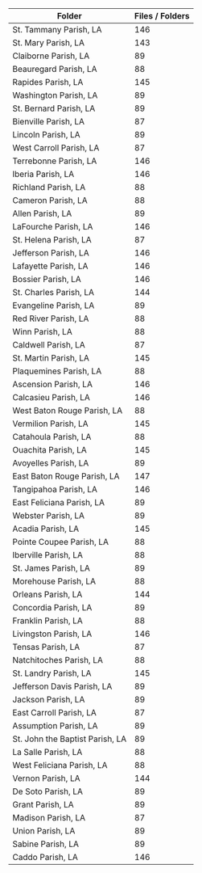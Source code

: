 | Folder                          |   Files / Folders |
|---------------------------------|-------------------|
| St. Tammany Parish, LA          |               146 |
| St. Mary Parish, LA             |               143 |
| Claiborne Parish, LA            |                89 |
| Beauregard Parish, LA           |                88 |
| Rapides Parish, LA              |               145 |
| Washington Parish, LA           |                89 |
| St. Bernard Parish, LA          |                89 |
| Bienville Parish, LA            |                87 |
| Lincoln Parish, LA              |                89 |
| West Carroll Parish, LA         |                87 |
| Terrebonne Parish, LA           |               146 |
| Iberia Parish, LA               |               146 |
| Richland Parish, LA             |                88 |
| Cameron Parish, LA              |                88 |
| Allen Parish, LA                |                89 |
| LaFourche Parish, LA            |               146 |
| St. Helena Parish, LA           |                87 |
| Jefferson Parish, LA            |               146 |
| Lafayette Parish, LA            |               146 |
| Bossier Parish, LA              |               146 |
| St. Charles Parish, LA          |               144 |
| Evangeline Parish, LA           |                89 |
| Red River Parish, LA            |                88 |
| Winn Parish, LA                 |                88 |
| Caldwell Parish, LA             |                87 |
| St. Martin Parish, LA           |               145 |
| Plaquemines Parish, LA          |                88 |
| Ascension Parish, LA            |               146 |
| Calcasieu Parish, LA            |               146 |
| West Baton Rouge Parish, LA     |                88 |
| Vermilion Parish, LA            |               145 |
| Catahoula Parish, LA            |                88 |
| Ouachita Parish, LA             |               145 |
| Avoyelles Parish, LA            |                89 |
| East Baton Rouge Parish, LA     |               147 |
| Tangipahoa Parish, LA           |               146 |
| East Feliciana Parish, LA       |                89 |
| Webster Parish, LA              |                89 |
| Acadia Parish, LA               |               145 |
| Pointe Coupee Parish, LA        |                88 |
| Iberville Parish, LA            |                88 |
| St. James Parish, LA            |                89 |
| Morehouse Parish, LA            |                88 |
| Orleans Parish, LA              |               144 |
| Concordia Parish, LA            |                89 |
| Franklin Parish, LA             |                88 |
| Livingston Parish, LA           |               146 |
| Tensas Parish, LA               |                87 |
| Natchitoches Parish, LA         |                88 |
| St. Landry Parish, LA           |               145 |
| Jefferson Davis Parish, LA      |                89 |
| Jackson Parish, LA              |                89 |
| East Carroll Parish, LA         |                87 |
| Assumption Parish, LA           |                89 |
| St. John the Baptist Parish, LA |                89 |
| La Salle Parish, LA             |                88 |
| West Feliciana Parish, LA       |                88 |
| Vernon Parish, LA               |               144 |
| De Soto Parish, LA              |                89 |
| Grant Parish, LA                |                89 |
| Madison Parish, LA              |                87 |
| Union Parish, LA                |                89 |
| Sabine Parish, LA               |                89 |
| Caddo Parish, LA                |               146 |